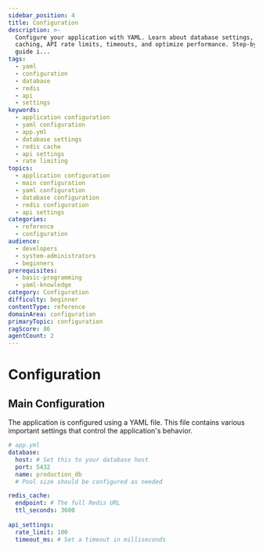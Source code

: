```yaml
---
sidebar_position: 4
title: Configuration
description: >-
  Configure your application with YAML. Learn about database settings, Redis
  caching, API rate limits, timeouts, and optimize performance. Step-by-step
  guide i...
tags:
  - yaml
  - configuration
  - database
  - redis
  - api
  - settings
keywords:
  - application configuration
  - yaml configuration
  - app.yml
  - database settings
  - redis cache
  - api settings
  - rate limiting
topics:
  - application configuration
  - main configuration
  - yaml configuration
  - database configuration
  - redis configuration
  - api settings
categories:
  - reference
  - configuration
audience:
  - developers
  - system-administrators
  - beginners
prerequisites:
  - basic-programming
  - yaml-knowledge
category: Configuration
difficulty: beginner
contentType: reference
domainArea: configuration
primaryTopic: configuration
ragScore: 86
agentCount: 2
---
```


# Configuration

## Main Configuration

The application is configured using a YAML file. This file contains various important settings that control the application's behavior.

```yaml
# app.yml
database:
  host: # Set this to your database host
  port: 5432
  name: production_db
  # Pool size should be configured as needed

redis_cache:
  endpoint: # The full Redis URL
  ttl_seconds: 3600
  
api_settings:
  rate_limit: 100
  timeout_ms: # Set a timeout in milliseconds

